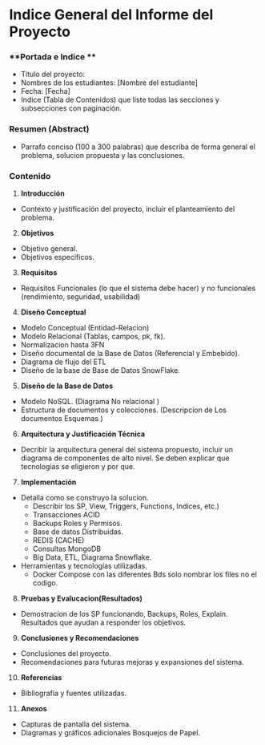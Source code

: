 # Indice General del Informe del Proyecto

### **Portada e Indice **

-   Título del proyecto:
-   Nombres de los estudiantes: [Nombre del estudiante]
-   Fecha: [Fecha]
-   Indice (Tabla de Contenidos) que liste todas las secciones y subsecciones con paginación.

### **Resumen (Abstract)**

-   Parrafo conciso (100 a 300 palabras) que describa de forma general el problema, solucion propuesta y las conclusiones. 

### Contenido 
1. **Introducción**

-   Contexto y justificación del proyecto, incluir el planteamiento del problema.

2. **Objetivos**

-   Objetivo general.
-   Objetivos específicos.

3. **Requisitos** 
-   Requisitos Funcionales (lo que el sistema debe hacer) y no funcionales (rendimiento, seguridad, usabilidad)
4. **Diseño Conceptual**

-   Modelo Conceptual (Entidad-Relacion) 
-   Modelo Relacional (Tablas, campos, pk, fk).
-   Normalizacion hasta 3FN
-   Diseño documental de la Base de Datos (Referencial y Embebido).
-   Diagrama de flujo del ETL
-   Diseño de la base de Base de Datos SnowFlake.


5. **Diseño de la Base de Datos**

-   Modelo NoSQL. (Diagrama No relacional )
-   Estructura de documentos y colecciones. (Descripcion de Los documentos Esquemas ) 

6. **Arquitectura y Justificación Técnica**
-   Decribir la arquitectura general del sistema propuesto, incluir un diagrama de componentes de alto nivel. Se deben explicar que tecnologias se eligieron y por que. 

7. **Implementación**

-   Detalla como se construyo la solucion. 
    -   Describir los SP, View, Triggers, Functions, Indices, etc.) 
    -   Transacciones ACID
    -   Backups Roles y Permisos.
    -   Base de datos Distribuidas. 
    -   REDIS (CACHE)
    -   Consultas MongoDB
    -   Big Data, ETL, Diagrama Snowflake.
-   Herramientas y tecnologías utilizadas.
    -   Docker Compose con las diferentes Bds solo nombrar los files no el codigo.	

8. **Pruebas y Evalucacion(Resultados)**
-   Demostracion de los SP funcionando, Backups, Roles, Explain. Resultados que ayudan a responder los objetivos. 

9. **Conclusiones y Recomendaciones**

-   Conclusiones del proyecto.
-   Recomendaciones para futuras mejoras y expansiones del sistema.

10. **Referencias**

-   Bibliografía y fuentes utilizadas.

11.  **Anexos**

-   Capturas de pantalla del sistema.
-   Diagramas y gráficos adicionales Bosquejos de Papel.

